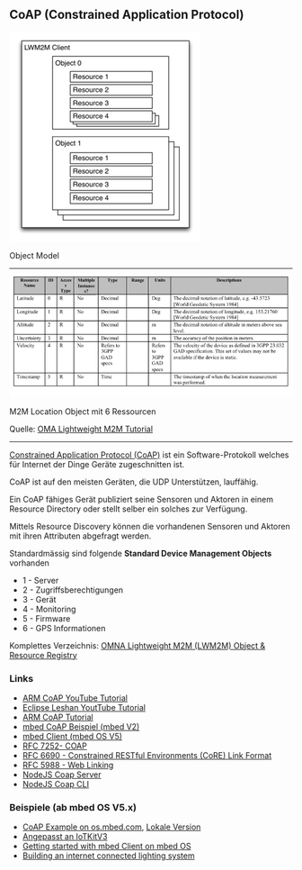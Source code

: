 ## CoAP (Constrained Application Protocol)

![](../images/COAPRD.png) 

Object Model

- - -

![](../images/M2MObject.png) 

M2M Location Object mit 6 Ressourcen

Quelle: [OMA Lightweight M2M Tutorial](http://de.slideshare.net/zdshelby/oma-lightweightm2-mtutorial)

- - -
[Constrained Application Protocol (CoAP)](http://en.wikipedia.org/wiki/Constrained_Application_Protocol) ist ein Software-Protokoll welches für Internet der Dinge Geräte zugeschnitten ist.

CoAP ist auf den meisten Geräten, die UDP Unterstützen, lauffähig.

Ein CoAP fähiges Gerät publiziert seine Sensoren und Aktoren in einem Resource Directory oder stellt selber ein solches zur Verfügung.

Mittels Resource Discovery können die vorhandenen Sensoren und Aktoren mit ihren Attributen abgefragt werden.

Standardmässig sind folgende **Standard Device Management Objects** vorhanden

*   1 - Server
*   2 - Zugriffsberechtigungen
*   3 - Gerät
*   4 - Monitoring
*   5 - Firmware
*   6 - GPS Informationen

Komplettes Verzeichnis: [OMNA Lightweight M2M (LWM2M) Object & Resource Registry](http://technical.openmobilealliance.org/Technical/technical-information/omna/lightweight-m2m-lwm2m-object-registry)

### Links 

* 	[ARM CoAP YouTube Tutorial](https://www.youtube.com/watch?v=4bSr5x5gKvA&list=PLgyFKd2HIZlZNsrWXyE4kgLDo_tyLpvDW&index=7)
* 	[Eclipse Leshan YoutTube Tutorial](https://www.youtube.com/watch?v=KZEi-Q7_EL0)
*   [ARM CoAP Tutorial](http://community.arm.com/servlet/JiveServlet/previewBody/8633-102-2-15471/ARM%20CoAP%20Tutorial%20April%2030%202014.pdf)
*   [mbed CoAP Beispiel (mbed V2)](https://os.mbed.com/components/Nanoservice/)
*   [mbed Client (mbed OS V5)](https://www.mbed.com/en/platform/mbed-client/)
*   [RFC 7252- COAP](https://tools.ietf.org/html/rfc7252)
*   [RFC 6690 - Constrained RESTful Environments (CoRE) Link Format](https://tools.ietf.org/html/rfc6690)
*   [RFC 5988 - Web Linking](https://tools.ietf.org/html/rfc5988)
* 	[NodeJS Coap Server](https://github.com/mcollina/node-coap)
* 	[NodeJS Coap CLI](https://www.npmjs.com/package/coap-cli)

### Beispiele (ab mbed OS V5.x)

* [CoAP Example on os.mbed.com](https://os.mbed.com/teams/sandbox/code/coap-example/), [Lokale Version](coap-example/)
* [Angepasst an IoTKitV3](https://os.mbed.com/teams/IoTKitV3/code/coap-example/)
* [Getting started with mbed Client on mbed OS](https://github.com/ARMmbed/mbed-os-example-client)
* [Building an internet connected lighting system](https://docs.mbed.com/docs/building-an-internet-connected-lighting-system/en/latest/)

